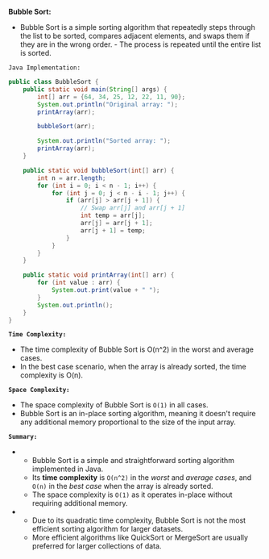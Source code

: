**Bubble Sort:**

- Bubble Sort is a simple sorting algorithm that repeatedly steps through the list to be sorted, compares adjacent elements, and swaps them if they are in the wrong order. - The process is repeated until the entire list is sorted.

`Java Implementation:`

```java
public class BubbleSort {
    public static void main(String[] args) {
        int[] arr = {64, 34, 25, 12, 22, 11, 90};
        System.out.println("Original array: ");
        printArray(arr);

        bubbleSort(arr);

        System.out.println("Sorted array: ");
        printArray(arr);
    }

    public static void bubbleSort(int[] arr) {
        int n = arr.length;
        for (int i = 0; i < n - 1; i++) {
            for (int j = 0; j < n - i - 1; j++) {
                if (arr[j] > arr[j + 1]) {
                    // Swap arr[j] and arr[j + 1]
                    int temp = arr[j];
                    arr[j] = arr[j + 1];
                    arr[j + 1] = temp;
                }
            }
        }
    }

    public static void printArray(int[] arr) {
        for (int value : arr) {
            System.out.print(value + " ");
        }
        System.out.println();
    }
}
```

**`Time Complexity:`**

- The time complexity of Bubble Sort is O(n^2) in the worst and average cases. 
- In the best case scenario, when the array is already sorted, the time complexity is O(n).

**`Space Complexity:`**

- The space complexity of Bubble Sort is `O(1)` in all cases. 
- Bubble Sort is an in-place sorting algorithm, meaning it doesn't require any additional memory proportional to the size of the input array.

**`Summary:`**

- 
    - Bubble Sort is a simple and straightforward sorting algorithm implemented in Java.
    - Its **time complexity** is `O(n^2)` in the *worst* and *average cases*, and `O(n)` in the *best case* when the array is already sorted.
    - The space complexity is `O(1)` as it operates in-place without requiring additional memory.
- 
    - Due to its quadratic time complexity, Bubble Sort is not the most efficient sorting algorithm for larger datasets. 
    - More efficient algorithms like QuickSort or MergeSort are usually preferred for larger collections of data.
